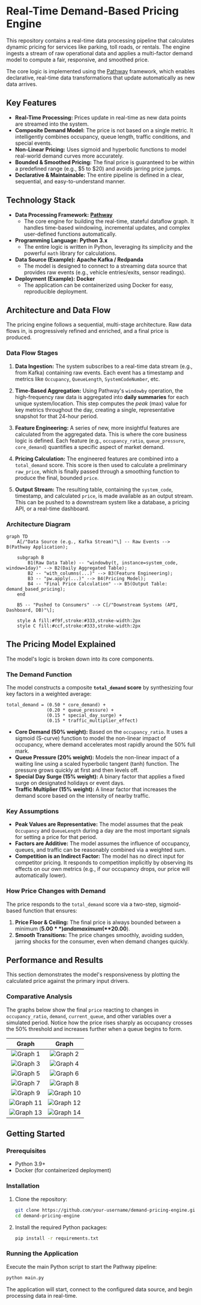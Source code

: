 # Real-Time Demand-Based Pricing Engine

This repository contains a real-time data processing pipeline that calculates dynamic pricing for services like parking, toll roads, or rentals. The engine ingests a stream of raw operational data and applies a multi-factor demand model to compute a fair, responsive, and smoothed price.

The core logic is implemented using the [Pathway](https://pathway.com/) framework, which enables declarative, real-time data transformations that update automatically as new data arrives.

## Key Features

*   **Real-Time Processing:** Prices update in real-time as new data points are streamed into the system.
*   **Composite Demand Model:** The price is not based on a single metric. It intelligently combines occupancy, queue length, traffic conditions, and special events.
*   **Non-Linear Pricing:** Uses sigmoid and hyperbolic functions to model real-world demand curves more accurately.
*   **Bounded & Smoothed Pricing:** The final price is guaranteed to be within a predefined range (e.g., $5 to $20) and avoids jarring price jumps.
*   **Declarative & Maintainable:** The entire pipeline is defined in a clear, sequential, and easy-to-understand manner.

## Technology Stack

*   **Data Processing Framework:** [**Pathway**](https://pathway.com/)
    *   The core engine for building the real-time, stateful dataflow graph. It handles time-based windowing, incremental updates, and complex user-defined functions automatically.
*   **Programming Language:** **Python 3.x**
    *   The entire logic is written in Python, leveraging its simplicity and the powerful `math` library for calculations.
*   **Data Source (Example):** **Apache Kafka / Redpanda**
    *   The model is designed to connect to a streaming data source that provides raw events (e.g., vehicle entries/exits, sensor readings).
*   **Deployment (Example):** **Docker**
    *   The application can be containerized using Docker for easy, reproducible deployment.

## Architecture and Data Flow

The pricing engine follows a sequential, multi-stage architecture. Raw data flows in, is progressively refined and enriched, and a final price is produced.

### Data Flow Stages

1.  **Data Ingestion:** The system subscribes to a real-time data stream (e.g., from Kafka) containing raw events. Each event has a timestamp and metrics like `Occupancy`, `QueueLength`, `SystemCodeNumber`, etc.

2.  **Time-Based Aggregation:** Using Pathway's `windowby` operation, the high-frequency raw data is aggregated into **daily summaries** for each unique system/location. This step computes the *peak* (max) value for key metrics throughout the day, creating a single, representative snapshot for that 24-hour period.

3.  **Feature Engineering:** A series of new, more insightful features are calculated from the aggregated data. This is where the core business logic is defined. Each feature (e.g., `occupancy_ratio`, `queue_pressure`, `core_demand`) quantifies a specific aspect of market demand.

4.  **Pricing Calculation:** The engineered features are combined into a `total_demand` score. This score is then used to calculate a preliminary `raw_price`, which is finally passed through a smoothing function to produce the final, bounded `price`.

5.  **Output Stream:** The resulting table, containing the `system_code`, timestamp, and calculated `price`, is made available as an output stream. This can be pushed to a downstream system like a database, a pricing API, or a real-time dashboard.

### Architecture Diagram

```mermaid
graph TD
    A[/"Data Source (e.g., Kafka Stream)"\] -- Raw Events --> B(Pathway Application);

    subgraph B
        B1(Raw Data Table) -- "windowby(t, instance=system_code, window=1day)" --> B2(Daily Aggregated Table);
        B2 -- "with_columns(...)" --> B3(Feature Engineering);
        B3 -- "pw.apply(...)" --> B4(Pricing Model);
        B4 -- "Final Price Calculation" --> B5(Output Table: demand_based_pricing);
    end

    B5 -- "Pushed to Consumers" --> C[/"Downstream Systems (API, Dashboard, DB)"\];

    style A fill:#f9f,stroke:#333,stroke-width:2px
    style C fill:#ccf,stroke:#333,stroke-width:2px
```

## The Pricing Model Explained

The model's logic is broken down into its core components.

### The Demand Function

The model constructs a composite **`total_demand` score** by synthesizing four key factors in a weighted average:

```
total_demand = (0.50 * core_demand) +
               (0.20 * queue_pressure) +
               (0.15 * special_day_surge) +
               (0.15 * traffic_multiplier_effect)
```

*   **Core Demand (50% weight):** Based on the `occupancy_ratio`. It uses a sigmoid (S-curve) function to model the non-linear impact of occupancy, where demand accelerates most rapidly around the 50% full mark.
*   **Queue Pressure (20% weight):** Models the non-linear impact of a waiting line using a scaled hyperbolic tangent (tanh) function. The pressure grows quickly at first and then levels off.
*   **Special Day Surge (15% weight):** A binary factor that applies a fixed surge on designated holidays or event days.
*   **Traffic Multiplier (15% weight):** A linear factor that increases the demand score based on the intensity of nearby traffic.

### Key Assumptions

*   **Peak Values are Representative:** The model assumes that the peak `Occupancy` and `QueueLength` during a day are the most important signals for setting a price for that period.
*   **Factors are Additive:** The model assumes the influence of occupancy, queues, and traffic can be reasonably combined via a weighted sum.
*   **Competition is an Indirect Factor:** The model has no direct input for competitor pricing. It responds to competition implicitly by observing its effects on our own metrics (e.g., if our occupancy drops, our price will automatically lower).

### How Price Changes with Demand

The price responds to the `total_demand` score via a two-step, sigmoid-based function that ensures:
1.  **Price Floor & Ceiling:** The final price is always bounded between a minimum (**$5.00**) and a maximum (**$20.00**).
2.  **Smooth Transitions:** The price changes smoothly, avoiding sudden, jarring shocks for the consumer, even when demand changes quickly.

## Performance and Results

This section demonstrates the model's responsiveness by plotting the calculated price against the primary input drivers.

### Comparative Analysis

The graphs below show the final `price` reacting to changes in `occupancy_ratio`, `demand`, `current_queue`, and other variables over a simulated period. Notice how the price rises sharply as occupancy crosses the 50% threshold and increases further when a queue begins to form.


| Graph | Graph |
| :---: | :---: |
| ![Graph 1](/Final_Hackathon_Capstone/1.png) | ![Graph 2](/Final_Hackathon_Capstone/2.png) |
| ![Graph 3](/Final_Hackathon_Capstone/3.png) | ![Graph 4](/Final_Hackathon_Capstone/4.png) |
| ![Graph 5](/Final_Hackathon_Capstone/5.png) | ![Graph 6](/Final_Hackathon_Capstone/6.png) |
| ![Graph 7](/Final_Hackathon_Capstone/7.png) | ![Graph 8](/Final_Hackathon_Capstone/8.png) |
| ![Graph 9](/Final_Hackathon_Capstone/9.png) | ![Graph 10](/Final_Hackathon_Capstone/10.png) |
| ![Graph 11](/Final_Hackathon_Capstone/11.png) | ![Graph 12](/Final_Hackathon_Capstone/12.png) |
| ![Graph 13](/Final_Hackathon_Capstone/13.png) | ![Graph 14](/Final_Hackathon_Capstone/14.png) |

## Getting Started

### Prerequisites

*   Python 3.9+
*   Docker (for containerized deployment)

### Installation

1.  Clone the repository:
    ```bash
    git clone https://github.com/your-username/demand-pricing-engine.git
    cd demand-pricing-engine
    ```

2.  Install the required Python packages:
    ```bash
    pip install -r requirements.txt
    ```

### Running the Application

Execute the main Python script to start the Pathway pipeline:
```bash
python main.py
```
The application will start, connect to the configured data source, and begin processing data in real-time.
